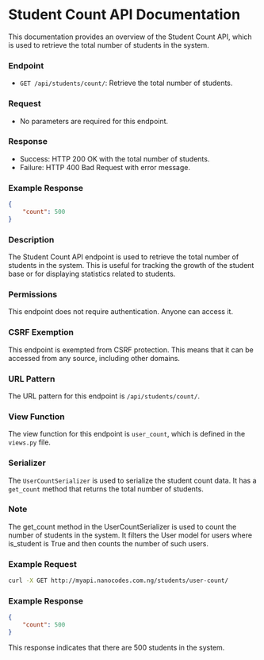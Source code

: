 # Student Count API Documentation

This documentation provides an overview of the Student Count API, which is used to retrieve the total number of students in the system.

### Endpoint

- `GET /api/students/count/`: Retrieve the total number of students.

### Request

- No parameters are required for this endpoint.

### Response

- Success: HTTP 200 OK with the total number of students.
- Failure: HTTP 400 Bad Request with error message.

### Example Response

```json
{
    "count": 500
}
```

### Description

The Student Count API endpoint is used to retrieve the total number of students in the system. This is useful for tracking the growth of the student base or for displaying statistics related to students.

### Permissions

This endpoint does not require authentication. Anyone can access it.

### CSRF Exemption

This endpoint is exempted from CSRF protection. This means that it can be accessed from any source, including other domains.

### URL Pattern

The URL pattern for this endpoint is `/api/students/count/`.

### View Function

The view function for this endpoint is `user_count`, which is defined in the `views.py` file.

### Serializer

The `UserCountSerializer` is used to serialize the student count data. It has a `get_count` method that returns the total number of students.

### Note

The get_count method in the UserCountSerializer is used to count the number of students in the system. It filters the User model for users where is_student is True and then counts the number of such users.

### Example Request

```bash
curl -X GET http://myapi.nanocodes.com.ng/students/user-count/
```

### Example Response

```json
{
    "count": 500
}
```

This response indicates that there are 500 students in the system.